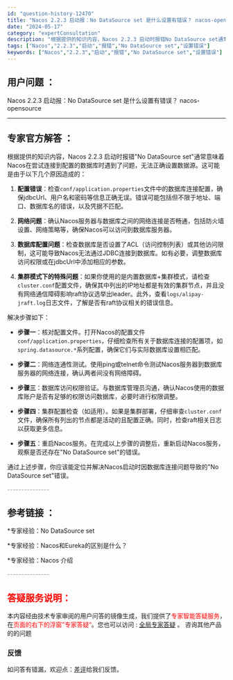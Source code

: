```yaml
---
id: "question-history-12470"
title: "Nacos 2.2.3 启动报：No DataSource set 是什么设置有错误？ nacos-opensource"
date: "2024-05-17"
category: "expertConsultation"
description: "根据提供的知识内容，Nacos 2.2.3 启动时报错No DataSource set通常意味着Nacos在尝试连接到配置的数据库时遇到了问题，无法正确设置数据源。这可能是由于以下几个原因造成的：1. **配置错误**：检查`conf/application.properties`文件中的数据库连"
tags: ["Nacos","2.2.3","启动","报错","No DataSource set","设置错误"]
keywords: ["Nacos","2.2.3","启动","报错","No DataSource set","设置错误"]
---
```


## 用户问题 ： 
 Nacos 2.2.3 启动报：No DataSource set 是什么设置有错误？ nacos-opensource 

---------------
## 专家官方解答 ：

根据提供的知识内容，Nacos 2.2.3 启动时报错"No DataSource set"通常意味着Nacos在尝试连接到配置的数据库时遇到了问题，无法正确设置数据源。这可能是由于以下几个原因造成的：

1. **配置错误**：检查`conf/application.properties`文件中的数据库连接配置，确保jdbcUrl、用户名和密码等信息正确无误。错误可能包括但不限于地址、端口、数据库名的错误，以及凭据不匹配。

2. **网络问题**：确认Nacos服务器与数据库之间的网络连接是否畅通，包括防火墙设置、网络策略等，确保Nacos可以访问到数据库服务器。

3. **数据库配置问题**：检查数据库是否设置了ACL（访问控制列表）或其他访问限制，这可能导致Nacos无法通过JDBC连接到数据库。如有必要，调整数据库访问权限或在jdbcUrl中添加相应的参数。

4. **集群模式下的特殊问题**：如果你使用的是内置数据库+集群模式，请检查`cluster.conf`配置文件，确保其中列出的IP地址都是有效的集群节点，并且没有网络通信障碍影响raft协议选举出leader。此外，查看`logs/alipay-jraft.log`日志文件，了解是否有raft协议相关的错误信息。

解决步骤如下：

- **步骤一**：核对配置文件。打开Nacos的配置文件`conf/application.properties`，仔细检查所有关于数据库连接的配置项，如`spring.datasource.*`系列配置，确保它们与实际数据库设置相匹配。

- **步骤二**：网络连通性测试。使用ping或telnet命令测试Nacos服务器到数据库服务器的网络连接，确认两者间没有网络障碍。

- **步骤三**：数据库访问权限验证。与数据库管理员沟通，确认Nacos使用的数据库账户是否有足够的权限访问数据库，必要时进行权限调整。

- **步骤四**：集群配置检查（如适用）。如果是集群部署，仔细审查`cluster.conf`文件，确保所有列出的节点都是活动的且配置正确。同时，检查raft相关日志以获取更多信息。

- **步骤五**：重启Nacos服务。在完成以上步骤的调整后，重新启动Nacos服务，观察是否还存在"No DataSource set"的错误。

通过上述步骤，你应该能定位并解决Nacos启动时因数据库连接问题导致的"No DataSource set"错误。


<font color="#949494">---------------</font> 


## 参考链接 ：

*专家经验：No DataSource set 
 
 *专家经验：Nacos和Eureka的区别是什么？ 
 
 *专家经验：Nacos 介绍 


 <font color="#949494">---------------</font> 
 


## <font color="#FF0000">答疑服务说明：</font> 

本内容经由技术专家审阅的用户问答的镜像生成，我们提供了<font color="#FF0000">专家智能答疑服务</font>，在<font color="#FF0000">页面的右下的浮窗”专家答疑“</font>。您也可以访问 : [全局专家答疑](https://opensource.alibaba.com/chatBot) 。 咨询其他产品的的问题

### 反馈
如问答有错漏，欢迎点：[差评](https://ai.nacos.io/user/feedbackByEnhancerGradePOJOID?enhancerGradePOJOId=13841)给我们反馈。
